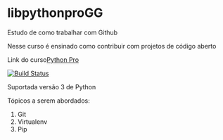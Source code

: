 # libpythonproGG
Estudo de como trabalhar com Github

Nesse curso é ensinado como contribuir com projetos de código aberto

Link do curso[Python Pro](https://www.python.pro.br/)

[![Build Status](https://travis-ci.com/ggferreira/libpythonproGG.svg?branch=main)](https://travis-ci.com/ggferreira/libpythonproGG)

Suportada versão 3 de Python

Tópicos a serem abordados:
 1. Git
 2. Virtualenv
 3. Pip 